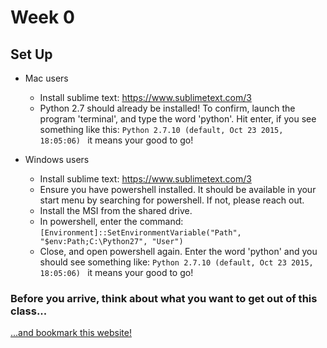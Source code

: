 # Week 0

## Set Up

- Mac users
    - Install sublime text: https://www.sublimetext.com/3
	- Python 2.7 should already be installed! To confirm, launch the program 'terminal', and type the word 'python'. Hit enter, if you see something like this:
    `Python 2.7.10 (default, Oct 23 2015, 18:05:06) ` it means your good to go!  

- Windows users
    - Install sublime text: https://www.sublimetext.com/3
    - Ensure you have powershell installed. It should be available in your start menu by searching for powershell. If not, please reach out.
	- Install the MSI from the shared drive.
    - In powershell, enter the command: `[Environment]::SetEnvironmentVariable("Path", "$env:Path;C:\Python27", "User")`
    - Close, and open powershell again. Enter the word 'python' and you should see something like:
    `Python 2.7.10 (default, Oct 23 2015, 18:05:06) ` it means your good to go!  
        
  
### Before you arrive, think about what you want to get out of this class...

[...and bookmark this website!](http://learnpythonthehardway.org/book/)
